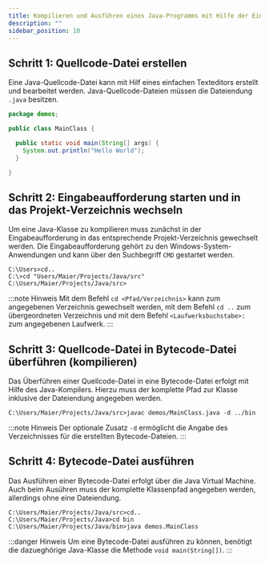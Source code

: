 ```yaml
---
title: Kompilieren und Ausführen eines Java-Programms mit Hilfe der Eingabeaufforderung (Command Prompt)
description: ""
sidebar_position: 10
--- 
```


## Schritt 1: Quellcode-Datei erstellen
Eine Java-Quellcode-Datei kann mit Hilf eines einfachen Texteditors erstellt und bearbeitet werden. Java-Quellcode-Dateien müssen die Dateiendung `.java` besitzen.

```java
package demos;

public class MainClass {

  public static void main(String[] args) {
    System.out.println("Hello World");
  }

}
```

## Schritt 2: Eingabeaufforderung starten und in das Projekt-Verzeichnis wechseln
Um eine Java-Klasse zu kompilieren muss zunächst in der Eingabeaufforderung in das entsprechende Projekt-Verzeichnis gewechselt werden. Die Eingabeaufforderung gehört 
zu den Windows-System-Anwendungen und kann über den Suchbegriff `CMD` gestartet werden. 

```
C:\Users>cd..
C:\>cd "Users/Maier/Projects/Java/src"
C:\Users/Maier/Projects/Java/src>
```

:::note Hinweis
Mit dem Befehl `cd <Pfad/Verzeichnis>` kann zum angegebenen Verzeichnis gewechselt werden, mit dem Befehl `cd ..` zum übergeordneten Verzeichnis und mit dem Befehl
`<Laufwerksbuchstabe>:` zum angegebenen Laufwerk.
:::

## Schritt 3: Quellcode-Datei in Bytecode-Datei überführen (kompilieren)
Das Überführen einer Quellcode-Datei in eine Bytecode-Datei erfolgt mit Hilfe des Java-Kompilers. Hierzu muss der komplette Pfad zur Klasse inklusive der 
Dateiendung angegeben werden.

```
C:\Users/Maier/Projects/Java/src>javac demos/MainClass.java -d ../bin
```

:::note Hinweis
Der optionale Zusatz `-d` ermöglicht die Angabe des Verzeichnisses für die erstellten Bytecode-Dateien.
:::

## Schritt 4: Bytecode-Datei ausführen
Das Ausführen einer Bytecode-Datei erfolgt über die Java Virtual Machine. Auch beim Ausühren muss der komplette Klassenpfad angegeben werden, allerdings ohne eine
Dateiendung.

```
C:\Users/Maier/Projects/Java/src>cd..
C:\Users/Maier/Projects/Java>cd bin
C:\Users/Maier/Projects/Java/bin>java demos.MainClass
```
:::danger Hinweis
Um eine Bytecode-Datei ausführen zu können, benötigt die dazueghörige Java-Klasse die Methode `void main(String[])`.
:::

